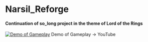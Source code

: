# Narsil_Reforge
#### Continuation of so_long project in the theme of Lord of the Rings



[![Demo of Gameplay](https://img.youtube.com/vi/gWYI-ZKPhq4/maxresdefault.jpg)](https://www.youtube.com/watch?v=gWYI-ZKPhq4)
Demo of Gameplay -> YouTube
